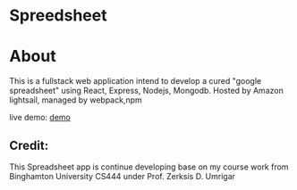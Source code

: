 # Spreedsheet

# About
This is a fullstack web application intend to develop a cured "google spreadsheet" using React, Express, Nodejs, Mongodb.
Hosted by Amazon lightsail, managed by webpack,npm

live demo:
    [demo](http://ss.yuqingneverstop.com:8080/)

## Credit:
This Spreadsheet app is continue developing base on my course work from Binghamton University CS444 under Prof. Zerksis D. Umrigar